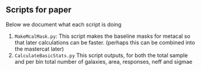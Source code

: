 ## Scripts for paper

Below we document what each script is doing

1. `MakeMcalMask.py`: This script makes the baseline masks for metacal so that later calculations can be faster. (perhaps this can be combined into the mastercat later)
2. `CalculateBasicStats.py` This script outputs, for both the total sample and per bin total number of galaxies, area, responses, neff and sigmae
